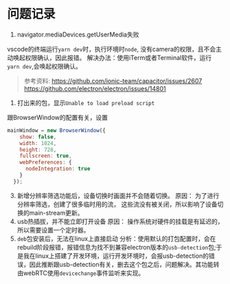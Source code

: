 # 问题记录

1. navigator.mediaDevices.getUserMedia失败

vscode的终端运行`yarn dev`时，执行环境时`node`, 没有camera的权限，且不会主动唤起权限确认，因此报错。
解决办法：使用iTerm或者Terminal软件，运行`yarn dev`,会唤起权限确认。
> 参考资料:
> <https://github.com/ionic-team/capacitor/issues/2607>
> <https://github.com/electron/electron/issues/14801>

1. 打出来的包，显示`Unable to load preload script`

跟BrowserWindow的配置有关，设置

```javascript
mainWindow = new BrowserWindow({
    show: false,
    width: 1024,
    height: 728,
    fullscreen: true,
    webPreferences: {
      nodeIntegration: true
    }
  });
```

3. 新增分辨率筛选功能后，设备切换时画面并不会随着切换。
  原因： 为了进行分辨率筛选，创建了很多临时用的流， 这些流没有被关闭，所以影响了设备切换的main-stream更新。
4. usb热插拔，并不能立即打开设备
    原因： 操作系统对硬件的挂载是有延迟的，所以需要设置一个定时器。
5. `deb`包安装后，无法在linux上直接启动
    分析：使用默认的打包配置时，会在rebuild阶段报错，报错信息为找不到兼容electron版本的`usb-detection`包;于是我在linux上搭建了开发环境，运行开发环境时，会报usb-detection的错误，因此推断跟usb-detection有关，删去这个包之后，问题解决。其功能转由webRTC使用`devicechange`事件监听来实现。
